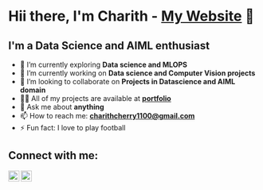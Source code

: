 # Hii there, I'm Charith - [My Website](https://pc-website.netlify.app/) 👋
 

## I'm a Data Science and AIML enthusiast

- 🌱 I’m currently exploring **Data science and MLOPS**
- 🔭 I’m currently working on **Data science and Computer Vision projects**
- 👯 I’m looking to collaborate on **Projects in Datascience and AIML domain**
- 👨‍💻 All of my projects are available at **[portfolio](https://github.com/charithcherry?tab=repositories)**
- 💬 Ask me about **anything**
- 📫 How to reach me: **charithcherry1100@gmail.com**
- ⚡ Fun fact: I love to play football 

## Connect with me:

[<img align="left" alt="charith | LinkedIn" width="22px" src="https://cdn.jsdelivr.net/npm/simple-icons@v3/icons/linkedin.svg" />](https://www.linkedin.com/in/p-charith-0068281aa/)
[<img align="left" alt="charith | Instagram" width="22px" src="https://cdn.jsdelivr.net/npm/simple-icons@v3/icons/instagram.svg" />](https://www.instagram.com/charith_cherry01/)

<br />
